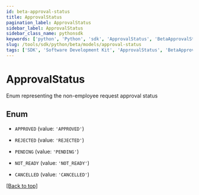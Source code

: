 ```yaml
---
id: beta-approval-status
title: ApprovalStatus
pagination_label: ApprovalStatus
sidebar_label: ApprovalStatus
sidebar_class_name: pythonsdk
keywords: ['python', 'Python', 'sdk', 'ApprovalStatus', 'BetaApprovalStatus'] 
slug: /tools/sdk/python/beta/models/approval-status
tags: ['SDK', 'Software Development Kit', 'ApprovalStatus', 'BetaApprovalStatus']
---
```


# ApprovalStatus

Enum representing the non-employee request approval status

## Enum

* `APPROVED` (value: `'APPROVED'`)

* `REJECTED` (value: `'REJECTED'`)

* `PENDING` (value: `'PENDING'`)

* `NOT_READY` (value: `'NOT_READY'`)

* `CANCELLED` (value: `'CANCELLED'`)

[[Back to top]](#) 

